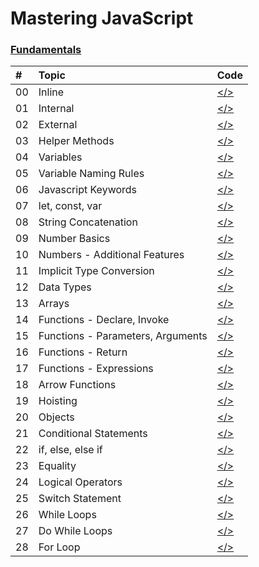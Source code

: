 # **Mastering JavaScript**

### [Fundamentals](https://github.com/monciego/mastering-javascript/tree/main/fundamentals)

| #   | Topic                             | Code                                                                                                             |
| :-- | :-------------------------------- | :--------------------------------------------------------------------------------------------------------------- |
| 00  | Inline                            | [</>](https://github.com/monciego/mastering-javascript/tree/main/fundamentals/00-inline)                         |
| 01  | Internal                          | [</>](https://github.com/monciego/mastering-javascript/tree/main/fundamentals/01-internal)                       |
| 02  | External                          | [</>](https://github.com/monciego/mastering-javascript/tree/main/fundamentals/02-external)                       |
| 03  | Helper Methods                    | [</>](https://github.com/monciego/mastering-javascript/tree/main/fundamentals/03-helper-methods)                 |
| 04  | Variables                         | [</>](https://github.com/monciego/mastering-javascript/tree/main/fundamentals/04-variables)                      |
| 05  | Variable Naming Rules             | [</>](https://github.com/monciego/mastering-javascript/tree/main/fundamentals/05-variable-naming-rules)          |
| 06  | Javascript Keywords               | [</>](https://github.com/monciego/mastering-javascript/tree/main/fundamentals/06-javascript-keywords)            |
| 07  | let, const, var                   | [</>](https://github.com/monciego/mastering-javascript/tree/main/fundamentals/07-let-const-var)                  |
| 08  | String Concatenation              | [</>](https://github.com/monciego/mastering-javascript/tree/main/fundamentals/08-string-concatenation)           |
| 09  | Number Basics                     | [</>](https://github.com/monciego/mastering-javascript/tree/main/fundamentals/09-number-basics)                  |
| 10  | Numbers - Additional Features     | [</>](https://github.com/monciego/mastering-javascript/tree/main/fundamentals/10-more-numbers)                   |
| 11  | Implicit Type Conversion          | [</>](https://github.com/monciego/mastering-javascript/tree/main/fundamentals/11-implicit-type-conversion)       |
| 12  | Data Types                        | [</>](https://github.com/monciego/mastering-javascript/tree/main/fundamentals/12-data-types)                     |
| 13  | Arrays                            | [</>](https://github.com/monciego/mastering-javascript/tree/main/fundamentals/13-arrays)                         |
| 14  | Functions - Declare, Invoke       | [</>](https://github.com/monciego/mastering-javascript/tree/main/fundamentals/14-functions-declare-invoke)       |
| 15  | Functions - Parameters, Arguments | [</>](https://github.com/monciego/mastering-javascript/tree/main/fundamentals/15-functions-parameters-arguments) |
| 16  | Functions - Return                | [</>](https://github.com/monciego/mastering-javascript/tree/main/fundamentals/16-functions-return)               |
| 17  | Functions - Expressions           | [</>](https://github.com/monciego/mastering-javascript/tree/main/fundamentals/17-functions-expression)           |
| 18  | Arrow Functions                   | [</>](https://github.com/monciego/mastering-javascript/tree/main/fundamentals/18-arrow-functions)                |
| 19  | Hoisting                          | [</>](https://github.com/monciego/mastering-javascript/tree/main/fundamentals/19-hoisting)                       |
| 20  | Objects                           | [</>](https://github.com/monciego/mastering-javascript/tree/main/fundamentals/20-objects)                        |
| 21  | Conditional Statements            | [</>](https://github.com/monciego/mastering-javascript/tree/main/fundamentals/21-conditional-statements)         |
| 22  | if, else, else if                 | [</>](https://github.com/monciego/mastering-javascript/tree/main/fundamentals/22-if-else-elseif)                 |
| 23  | Equality                          | [</>](https://github.com/monciego/mastering-javascript/tree/main/fundamentals/23-equality)                       |
| 24  | Logical Operators                 | [</>](https://github.com/monciego/mastering-javascript/tree/main/fundamentals/24-logical-operators)              |
| 25  | Switch Statement                  | [</>](https://github.com/monciego/mastering-javascript/tree/main/fundamentals/25-switch-statement)               |
| 26  | While Loops                       | [</>](https://github.com/monciego/mastering-javascript/tree/main/fundamentals/26-while-loop)                     |
| 27  | Do While Loops                    | [</>](https://github.com/monciego/mastering-javascript/tree/main/fundamentals/27-do-while-loop)                  |
| 28  | For Loop                          | [</>](https://github.com/monciego/mastering-javascript/tree/main/fundamentals/28-for-loop)                       |
